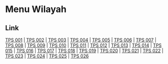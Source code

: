 # Menu Wilayah

## Link

[TPS 001](https://github.com/gigit-pemilu/pemilu-2024-12-sumatera-utara/tree/main/pilpres/hitung-suara/sub/12-sumatera-utara/sub/10-labuhanbatu/sub/01-rantau-utara/sub/1002-siringo-ringo/sub/001-tps)
 | 
[TPS 002](https://github.com/gigit-pemilu/pemilu-2024-12-sumatera-utara/tree/main/pilpres/hitung-suara/sub/12-sumatera-utara/sub/10-labuhanbatu/sub/01-rantau-utara/sub/1002-siringo-ringo/sub/002-tps)
 | 
[TPS 003](https://github.com/gigit-pemilu/pemilu-2024-12-sumatera-utara/tree/main/pilpres/hitung-suara/sub/12-sumatera-utara/sub/10-labuhanbatu/sub/01-rantau-utara/sub/1002-siringo-ringo/sub/003-tps)
 | 
[TPS 004](https://github.com/gigit-pemilu/pemilu-2024-12-sumatera-utara/tree/main/pilpres/hitung-suara/sub/12-sumatera-utara/sub/10-labuhanbatu/sub/01-rantau-utara/sub/1002-siringo-ringo/sub/004-tps)
 | 
[TPS 005](https://github.com/gigit-pemilu/pemilu-2024-12-sumatera-utara/tree/main/pilpres/hitung-suara/sub/12-sumatera-utara/sub/10-labuhanbatu/sub/01-rantau-utara/sub/1002-siringo-ringo/sub/005-tps)
 | 
[TPS 006](https://github.com/gigit-pemilu/pemilu-2024-12-sumatera-utara/tree/main/pilpres/hitung-suara/sub/12-sumatera-utara/sub/10-labuhanbatu/sub/01-rantau-utara/sub/1002-siringo-ringo/sub/006-tps)
 | 
[TPS 007](https://github.com/gigit-pemilu/pemilu-2024-12-sumatera-utara/tree/main/pilpres/hitung-suara/sub/12-sumatera-utara/sub/10-labuhanbatu/sub/01-rantau-utara/sub/1002-siringo-ringo/sub/007-tps)
 | 
[TPS 008](https://github.com/gigit-pemilu/pemilu-2024-12-sumatera-utara/tree/main/pilpres/hitung-suara/sub/12-sumatera-utara/sub/10-labuhanbatu/sub/01-rantau-utara/sub/1002-siringo-ringo/sub/008-tps)
 | 
[TPS 009](https://github.com/gigit-pemilu/pemilu-2024-12-sumatera-utara/tree/main/pilpres/hitung-suara/sub/12-sumatera-utara/sub/10-labuhanbatu/sub/01-rantau-utara/sub/1002-siringo-ringo/sub/009-tps)
 | 
[TPS 010](https://github.com/gigit-pemilu/pemilu-2024-12-sumatera-utara/tree/main/pilpres/hitung-suara/sub/12-sumatera-utara/sub/10-labuhanbatu/sub/01-rantau-utara/sub/1002-siringo-ringo/sub/010-tps)
 | 
[TPS 011](https://github.com/gigit-pemilu/pemilu-2024-12-sumatera-utara/tree/main/pilpres/hitung-suara/sub/12-sumatera-utara/sub/10-labuhanbatu/sub/01-rantau-utara/sub/1002-siringo-ringo/sub/011-tps)
 | 
[TPS 012](https://github.com/gigit-pemilu/pemilu-2024-12-sumatera-utara/tree/main/pilpres/hitung-suara/sub/12-sumatera-utara/sub/10-labuhanbatu/sub/01-rantau-utara/sub/1002-siringo-ringo/sub/012-tps)
 | 
[TPS 013](https://github.com/gigit-pemilu/pemilu-2024-12-sumatera-utara/tree/main/pilpres/hitung-suara/sub/12-sumatera-utara/sub/10-labuhanbatu/sub/01-rantau-utara/sub/1002-siringo-ringo/sub/013-tps)
 | 
[TPS 014](https://github.com/gigit-pemilu/pemilu-2024-12-sumatera-utara/tree/main/pilpres/hitung-suara/sub/12-sumatera-utara/sub/10-labuhanbatu/sub/01-rantau-utara/sub/1002-siringo-ringo/sub/014-tps)
 | 
[TPS 015](https://github.com/gigit-pemilu/pemilu-2024-12-sumatera-utara/tree/main/pilpres/hitung-suara/sub/12-sumatera-utara/sub/10-labuhanbatu/sub/01-rantau-utara/sub/1002-siringo-ringo/sub/015-tps)
 | 
[TPS 016](https://github.com/gigit-pemilu/pemilu-2024-12-sumatera-utara/tree/main/pilpres/hitung-suara/sub/12-sumatera-utara/sub/10-labuhanbatu/sub/01-rantau-utara/sub/1002-siringo-ringo/sub/016-tps)
 | 
[TPS 017](https://github.com/gigit-pemilu/pemilu-2024-12-sumatera-utara/tree/main/pilpres/hitung-suara/sub/12-sumatera-utara/sub/10-labuhanbatu/sub/01-rantau-utara/sub/1002-siringo-ringo/sub/017-tps)
 | 
[TPS 018](https://github.com/gigit-pemilu/pemilu-2024-12-sumatera-utara/tree/main/pilpres/hitung-suara/sub/12-sumatera-utara/sub/10-labuhanbatu/sub/01-rantau-utara/sub/1002-siringo-ringo/sub/018-tps)
 | 
[TPS 019](https://github.com/gigit-pemilu/pemilu-2024-12-sumatera-utara/tree/main/pilpres/hitung-suara/sub/12-sumatera-utara/sub/10-labuhanbatu/sub/01-rantau-utara/sub/1002-siringo-ringo/sub/019-tps)
 | 
[TPS 020](https://github.com/gigit-pemilu/pemilu-2024-12-sumatera-utara/tree/main/pilpres/hitung-suara/sub/12-sumatera-utara/sub/10-labuhanbatu/sub/01-rantau-utara/sub/1002-siringo-ringo/sub/020-tps)
 | 
[TPS 021](https://github.com/gigit-pemilu/pemilu-2024-12-sumatera-utara/tree/main/pilpres/hitung-suara/sub/12-sumatera-utara/sub/10-labuhanbatu/sub/01-rantau-utara/sub/1002-siringo-ringo/sub/021-tps)
 | 
[TPS 022](https://github.com/gigit-pemilu/pemilu-2024-12-sumatera-utara/tree/main/pilpres/hitung-suara/sub/12-sumatera-utara/sub/10-labuhanbatu/sub/01-rantau-utara/sub/1002-siringo-ringo/sub/022-tps)
 | 
[TPS 023](https://github.com/gigit-pemilu/pemilu-2024-12-sumatera-utara/tree/main/pilpres/hitung-suara/sub/12-sumatera-utara/sub/10-labuhanbatu/sub/01-rantau-utara/sub/1002-siringo-ringo/sub/023-tps)
 | 
[TPS 024](https://github.com/gigit-pemilu/pemilu-2024-12-sumatera-utara/tree/main/pilpres/hitung-suara/sub/12-sumatera-utara/sub/10-labuhanbatu/sub/01-rantau-utara/sub/1002-siringo-ringo/sub/024-tps)
 | 
[TPS 025](https://github.com/gigit-pemilu/pemilu-2024-12-sumatera-utara/tree/main/pilpres/hitung-suara/sub/12-sumatera-utara/sub/10-labuhanbatu/sub/01-rantau-utara/sub/1002-siringo-ringo/sub/025-tps)
 | 
[TPS 026](https://github.com/gigit-pemilu/pemilu-2024-12-sumatera-utara/tree/main/pilpres/hitung-suara/sub/12-sumatera-utara/sub/10-labuhanbatu/sub/01-rantau-utara/sub/1002-siringo-ringo/sub/026-tps)

